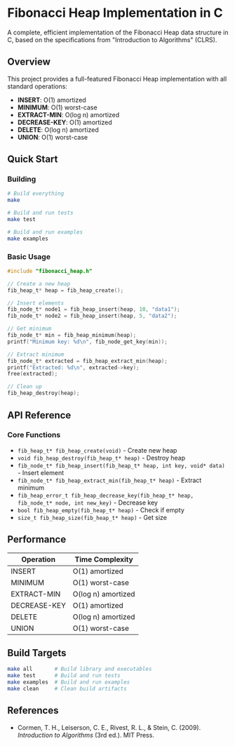 # Fibonacci Heap Implementation in C

A complete, efficient implementation of the Fibonacci Heap data structure in C, based on the specifications from "Introduction to Algorithms" (CLRS).

## Overview

This project provides a full-featured Fibonacci Heap implementation with all standard operations:

- **INSERT**: O(1) amortized
- **MINIMUM**: O(1) worst-case
- **EXTRACT-MIN**: O(log n) amortized
- **DECREASE-KEY**: O(1) amortized
- **DELETE**: O(log n) amortized
- **UNION**: O(1) worst-case

## Quick Start

### Building

```bash
# Build everything
make

# Build and run tests
make test

# Build and run examples
make examples
```

### Basic Usage

```c
#include "fibonacci_heap.h"

// Create a new heap
fib_heap_t* heap = fib_heap_create();

// Insert elements
fib_node_t* node1 = fib_heap_insert(heap, 10, "data1");
fib_node_t* node2 = fib_heap_insert(heap, 5, "data2");

// Get minimum
fib_node_t* min = fib_heap_minimum(heap);
printf("Minimum key: %d\n", fib_node_get_key(min));

// Extract minimum
fib_node_t* extracted = fib_heap_extract_min(heap);
printf("Extracted: %d\n", extracted->key);
free(extracted);

// Clean up
fib_heap_destroy(heap);
```

## API Reference

### Core Functions

- `fib_heap_t* fib_heap_create(void)` - Create new heap
- `void fib_heap_destroy(fib_heap_t* heap)` - Destroy heap
- `fib_node_t* fib_heap_insert(fib_heap_t* heap, int key, void* data)` - Insert element
- `fib_node_t* fib_heap_extract_min(fib_heap_t* heap)` - Extract minimum
- `fib_heap_error_t fib_heap_decrease_key(fib_heap_t* heap, fib_node_t* node, int new_key)` - Decrease key
- `bool fib_heap_empty(fib_heap_t* heap)` - Check if empty
- `size_t fib_heap_size(fib_heap_t* heap)` - Get size

## Performance

| Operation | Time Complexity |
|-----------|----------------|
| INSERT | O(1) amortized |
| MINIMUM | O(1) worst-case |
| EXTRACT-MIN | O(log n) amortized |
| DECREASE-KEY | O(1) amortized |
| DELETE | O(log n) amortized |
| UNION | O(1) worst-case |

## Build Targets

```bash
make all       # Build library and executables
make test      # Build and run tests
make examples  # Build and run examples
make clean     # Clean build artifacts
```

## References

- Cormen, T. H., Leiserson, C. E., Rivest, R. L., & Stein, C. (2009). *Introduction to Algorithms* (3rd ed.). MIT Press.